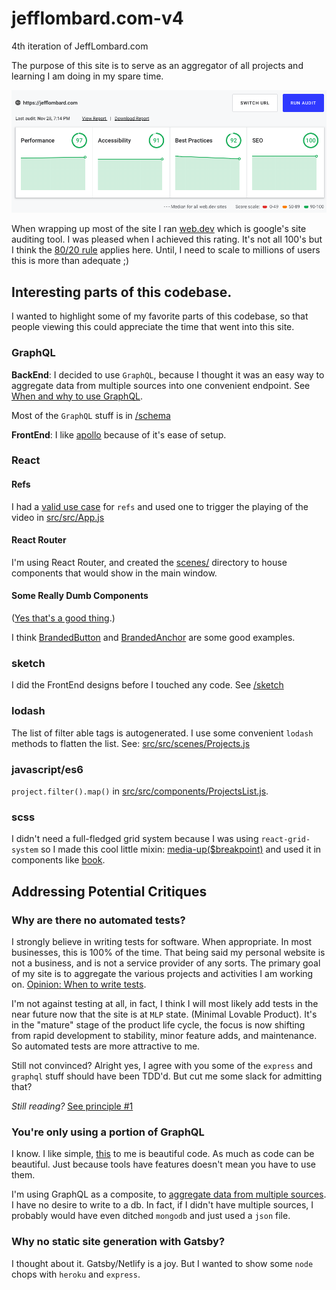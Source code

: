 # jefflombard.com-v4
4th iteration of JeffLombard.com

The purpose of this site is to serve as an aggregator of all projects and learning I am doing in my spare time.

![google performance scores](docs/performance.png)

When wrapping up most of the site I ran [web.dev](https://web.dev/) which is google's site auditing tool. I was pleased when I achieved this rating. It's not all 100's but I think the [80/20 rule](https://en.wikipedia.org/wiki/Pareto_principle) applies here. Until, I need to scale to millions of users this is more than adequate ;)

## Interesting parts of this codebase.
I wanted to highlight some of my favorite parts of this codebase, so that people viewing this could appreciate the time that went into this site.

### GraphQL

**BackEnd**: I decided to use `GraphQL`, because I thought it was an easy way to aggregate data from multiple sources into one convenient endpoint. See [When and why to use GraphQL](https://medium.com/@JeffLombardJr/when-and-why-to-use-graphql-24f6bce4839d).

Most of the `GraphQL` stuff is in [/schema](schema)

**FrontEnd**: I like [apollo](https://www.apollographql.com/) because of it's ease of setup.

### React

#### Refs
I had a [valid use case](https://reactjs.org/docs/refs-and-the-dom.html) for `refs` and used one to trigger the playing of the video in [src/src/App.js](src/src/App.js)

#### React Router

I'm using React Router, and created the [scenes/](scenes) directory to house components that would show in the main window.

#### Some Really Dumb Components
([Yes that's a good thing](https://medium.com/@dan_abramov/smart-and-dumb-components-7ca2f9a7c7d0).)

I think [BrandedButton](src/src/components/BrandedButton.js) and [BrandedAnchor](src/src/components/BrandedAnchor.js) are some good examples.

### sketch

I did the FrontEnd designs before I touched any code. See [/sketch](sketch)

### lodash

The list of filter able tags is autogenerated. I use some convenient `lodash` methods to flatten the list. See: [src/src/scenes/Projects.js](src/src/scenes/Projects.js)

### javascript/es6

`project.filter().map()` in [src/src/components/ProjectsList.js](src/src/components/ProjectsList.js).

### scss

I didn't need a full-fledged grid system because I was using `react-grid-system` so I made this cool little mixin: [media-up($breakpoint)](src/src/styles/grid.scss) and used it in components like [book](src/src/components/Book.scss).

## Addressing Potential Critiques

### Why are there no automated tests?

I strongly believe in writing tests for software. When appropriate. In most businesses, this is 100% of the time. That being said my personal website is not a business, and is not a service provider of any sorts. The primary goal of my site is to aggregate the various projects and activities I am working on. [Opinion: When to write tests](https://medium.com/@JeffLombardJr/opinion-when-should-i-write-unit-tests-164b245bffbc).

I'm not against testing at all, in fact, I think I will most likely add tests in the near future now that the site is at `MLP` state. (Minimal Lovable Product). It's in the "mature" stage of the product life cycle, the focus is now shifting from rapid development to stability, minor feature adds, and maintenance. So automated tests are more attractive to me.

Still not convinced? Alright yes, I agree with you some of the `express` and `graphql` stuff should have been TDD'd. But cut me some slack for admitting that?

*Still reading?* [See principle #1](http://wiki.c2.com/?LazinessImpatienceHubris)

### You're only using a portion of GraphQL

I know. I like simple, [this](https://news.ycombinator.com/hn.js) to me is beautiful code. As much as code can be beautiful. Just because tools have features doesn't mean you have to use them.

I'm using GraphQL as a composite, to [aggregate data from multiple sources](https://medium.com/@JeffLombardJr/when-and-why-to-use-graphql-24f6bce4839d). I have no desire to write to a db. In fact, if I didn't have multiple sources, I probably would have even ditched `mongodb` and just used a `json` file.

### Why no static site generation with Gatsby?

I thought about it. Gatsby/Netlify is a joy. But I wanted to show some `node` chops with `heroku` and `express`.
